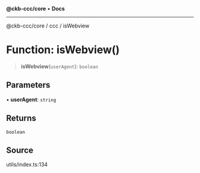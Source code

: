 **@ckb-ccc/core** • **Docs**

***

@ckb-ccc/core / ccc / isWebview

# Function: isWebview()

> **isWebview**(`userAgent`): `boolean`

## Parameters

• **userAgent**: `string`

## Returns

`boolean`

## Source

utils/index.ts:134
